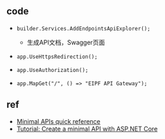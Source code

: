 
## code
+ `builder.Services.AddEndpointsApiExplorer();`
    + 生成API文档，Swagger页面

+ `app.UseHttpsRedirection();`

+ `app.UseAuthorization();`

+ `app.MapGet("/", () => "EIPF API Gateway");`

## ref
+ [Minimal APIs quick reference](https://learn.microsoft.com/en-us/aspnet/core/fundamentals/minimal-apis?view=aspnetcore-7.0)
+ [Tutorial: Create a minimal API with ASP.NET Core](https://learn.microsoft.com/en-us/aspnet/core/tutorials/min-web-api?view=aspnetcore-7.0&tabs=visual-studio)